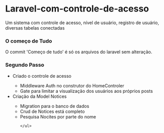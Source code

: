 # Laravel-com-controle-de-acesso
Um sistema com controle de acesso, nível de usuário, registro de usuário, diversas tabelas conectadas 
<h3>O começo de Tudo</h3>
<p>O commit 'Começo de tudo' é só os arquivos do laravel sem alteração.</p>
<h3> Segundo Passo</h3>
<ul>
    <li>Criado o controle de acesso</li>
    <ul>
        <li>Middleware Auth no construtor do HomeControler</li>
        <li>Gate para limitar a visualização dos usuários aos próprios posts</li>
    </ul>
    <li>Criação da Model Notices</li>    
    <ul>
        <li>Migration para o banco de dados</li>
        <li>Crud de Notices está completo</li>
        <li>Pesquisa Nocites por parte do nome</li>
        
    </ul>
    
    
    
</ul>
